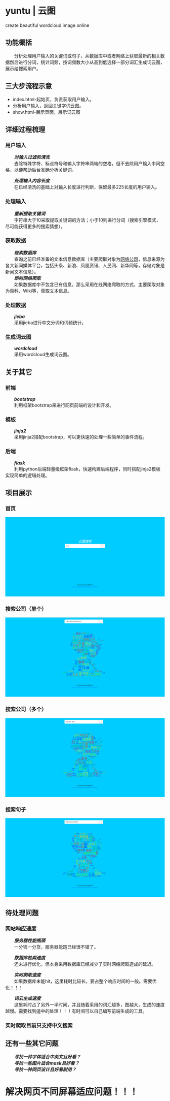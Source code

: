 # yuntu | 云图
create beautiful wordcloud image online

## 功能概括
&emsp;&emsp;分析处理用户输入的关键词或句子，从数据库中或者网络上获取最新的相关数据然后进行分词，统计词频，按词频数大小从高到低选择一部分词汇生成词云图，展示给搜索用户。  

## 三大步流程示意

* index.html-起始页，负责获取用户输入。
* 分析用户输入，返回关键字词云图。
* show.html-展示页面，展示词云图

## 详细过程梳理
### 用户输入
&emsp;&emsp;***对输入过滤和清洗***  
&emsp;&emsp;去除特殊字符、标点符号和输入字符串两端的空格，但不去除用户输入中间空格，以便帮助后台准确分析关键词。

&emsp;&emsp;***处理输入内容长度***  
&emsp;&emsp;在已经清洗的基础上对输入长度进行判断，保留最多225长度的用户输入。

### 处理输入
&emsp;&emsp;***重新提取关键词***  
&emsp;&emsp;字符串大于10采取提取关键词的方法；小于10则进行分词（搜索引擎模式，尽可能获得更多的搜索猜想）。

### 获取数据
&emsp;&emsp;***检索数据库***  
&emsp;&emsp;查询之前已经准备的文本信息数据库（主要爬取对象为[网络公司](yuntu/auto_spiders/company/company.txt)，信息来源为各大新闻媒体平台，包括头条、新浪、凤凰资讯、人民网、新华网等，存储对象是新闻文本信息）。  
&emsp;&emsp;***即时网络爬取***  
&emsp;&emsp;如果数据库中不包含已有信息，那么采用在线网络爬取的方式，主要爬取对象为百科、Wiki等，获取文本信息。

### 处理数据
&emsp;&emsp;***jieba***  
&emsp;&emsp;采用jieba进行中文分词和词频统计。

### 生成词云图
&emsp;&emsp;***wordcloud***  
&emsp;&emsp;采用wordcloud生成词云图。

## 关于其它
### 前端
&emsp;&emsp;***bootstrap***  
&emsp;&emsp;利用框架bootstrap来进行网页前端的设计和开发。

### 模板
&emsp;&emsp;***jinja2***  
&emsp;&emsp;采用jinja2搭配bootstrap，可以更快速的处理一些简单的事件流程。  

### 后端  
&emsp;&emsp;***flask***  
&emsp;&emsp;利用python后端轻量级框架flask，快速构建后端程序，同时搭配jinja2模板实现简单的逻辑处理。

## 项目展示
### 首页
![首页](img/index.png)

### 搜索公司（单个）
![单个公司搜索](img/test.png)

### 搜索公司（多个）
![多个公司搜索](img/test_union.png)

### 搜索句子
![搜索句子](img/long_test.png)

## 待处理问题
### 网站响应速度
&emsp;&emsp;***服务器性能瓶颈***  
&emsp;&emsp;一分钱一分货，服务器能跑已经很不错了。

&emsp;&emsp;***数据库检索速度***  
&emsp;&emsp;还未进行优化，但本身采用数据库已经减少了实时网络爬取造成的延迟。  

&emsp;&emsp;***实时爬取速度***  
&emsp;&emsp;如果数据库未能hit，这里耗时比较长，要占整个响应时间的一般。需要优化！！！

&emsp;&emsp;***词云生成速度***  
&emsp;&emsp;这里耗时占了另外一半时间，并且随着采用的词汇越多，图越大，生成的速度越慢。需要找到适中的处理！！！有时间可以自己编写前端生成的工具。  

### 实时爬取目前只支持中文搜索

## 还有一些其它问题
&emsp;&emsp;***寻找一种字体适合中英文且好看？***  
&emsp;&emsp;***寻找一些图片适合mask且好看？***  
&emsp;&emsp;***寻找一种网页设计且好看耐用？***  

# 解决网页不同屏幕适应问题！！！

